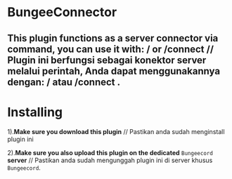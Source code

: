 # BungeeConnector
**This plugin functions as a server connector via command, you can use it with: /<server> or /connect <server>** // Plugin ini berfungsi sebagai konektor server melalui perintah, Anda dapat menggunakannya dengan: /<server> atau /connect <server>.
----------------------------------------------------------------------------------------------------------------------------------------------------
# Installing
1).**Make sure you download this plugin** // Pastikan anda sudah menginstall plugin ini
   
2).**Make sure you also upload this plugin on the dedicated** `Bungeecord` **server** // Pastikan anda sudah mengunggah plugin ini di server khusus `Bungeecord`.
   
 
